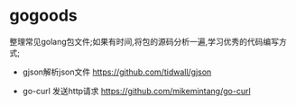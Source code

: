 # gogoods
整理常见golang包文件;如果有时间,将包的源码分析一遍,学习优秀的代码编写方式;

- gjson解析json文件
https://github.com/tidwall/gjson

- go-curl 发送http请求
https://github.com/mikemintang/go-curl
